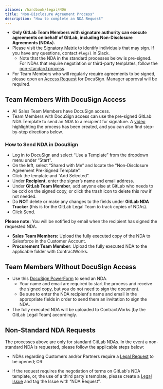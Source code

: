 ```yaml
---
aliases: /handbook/legal/NDA
title: "Non-Disclosure Agreement Process"
description: "How to complete an NDA Request"
---
```


- **Only GitLab Team Members with signature authority can execute agreements on behalf of GitLab, including Non-Disclosure Agreements (NDAs).**
- Please visit the [Signatory Matrix](https://internal.gitlab.com/handbook/company/authorization-matrix/expenses-and-signatures/#signature-authority---sales-and-vendor-contracts) to identify individuals that may sign. If you have any questions, contact `#legal` in Slack.
    - Note that the NDA in the standard processes below is pre-signed. For NDAs that require negotiation or third-party templates, follow the [non-standard process](#non-standard-nda-requests).
- For Team Members who will regularly require agreements to be signed, please open an [Access Request](/handbook/business-technology/end-user-services/onboarding-access-requests/access-requests/) for DocuSign. Manager approval will be required.

## Team Members With DocuSign Access

- All Sales Team Members have DocuSign access.
- Team Members with DocuSign access can use the pre-signed GitLab NDA Template to send an NDA to a recipient for signature. A [video](https://youtu.be/DaOggzBcb0U) highlighting the process has been created, and you can also find step-by-step directions below.

### How to Send NDA in DocuSign

- Log in to DocuSign and select “Use a Template” from the dropdown menu under “Start”.
- On the left, select “Shared with Me” and locate the “Non-Disclosure Agreement Pre-Signed Template”.
- Click the template and “Add Selected”.
- Under **Recipient**, enter the signer’s name and email address.
- Under **GitLab Team Member**, add anyone else at GitLab who needs to be cc’d on the signed copy, or click the trash icon to delete this row if not needed.
- Do **NOT**  delete or make any changes to the fields under **GitLab NDA Tracker** (this is for the GitLab Legal Team to track copies of NDAs).
- Click Send.

**Please note:** You will be notified by email when the recipient has signed the requested NDA.

- **Sales Team Members:** Upload the fully executed copy of the NDA to Salesforce in the Customer Account.
- **Procurement Team Member:** Upload the fully executed NDA to the applicable folder with ContractWorks.

## Team Members Without DocuSign Access

- Use this [DocuSign PowerForm](https://powerforms.docusign.net/80bc75e5-eb0d-4129-ae15-64344338200c?env=na3&acct=73ae4c15-b494-4462-a00c-e9c781c222a9&accountId=73ae4c15-b494-4462-a00c-e9c781c222a9) to send an NDA.
    - Your name and email are required to start the process and receive the signed copy, but you do not need to sign the document.
    - Be sure to enter the NDA recipient's name and email in the appropriate fields in order to send them an invitation to sign the NDA.
- The fully executed NDA will be uploaded to ContractWorks [by the GitLab Legal Team] accordingly.

## Non-Standard NDA Requests

The processes above are only for standard GitLab NDAs. In the event a non-standard NDA is requested, please follow the applicable steps below:

- NDAs regarding Customers and/or Partners require a [Legal Request](/handbook/legal/customer-negotiations/#how-to-reach-legal) to be opened; OR

- If the request requires the negotiation of terms on GitLab's NDA template, or, the use of a third party's template, please create a [Legal Issue](https://gitlab.com/gitlab-com/legal-and-compliance) and tag the Issue with “NDA Request”.
